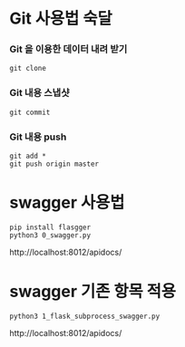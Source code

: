 # Git 사용법 숙달

### Git 을 이용한 데이터 내려 받기
    git clone

### Git 내용 스냅샷
    git commit

### Git 내용 push 
    git add *
    git push origin master


# swagger 사용법
    pip install flasgger
    python3 0_swagger.py
http://localhost:8012/apidocs/

# swagger 기존 항목 적용
    python3 1_flask_subprocess_swagger.py
http://localhost:8012/apidocs/




